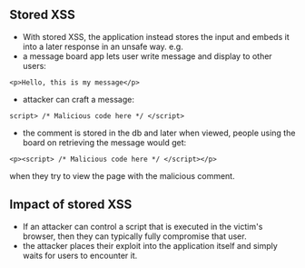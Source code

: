 ## Stored XSS
- With stored XSS, the application instead stores the input and embeds it into a later response in an unsafe way.
e.g.
- a message board app lets user write message and display to other users:
```
<p>Hello, this is my message</p>
```
- attacker can craft a message:
```
script> /* Malicious code here */ </script>
```
- the comment is stored in the db and later when viewed, people using the board on retrieving the message would get:
```
<p><script> /* Malicious code here */ </script></p>
```
when they try to view the page with the malicious comment.

## Impact of stored XSS
- If an attacker can control a script that is executed in the victim's browser, then they can typically fully compromise that user.
- the attacker places their exploit into the application itself and simply waits for users to encounter it.
